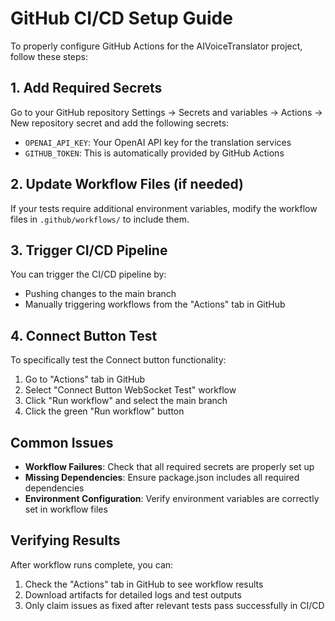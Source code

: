 # GitHub CI/CD Setup Guide

To properly configure GitHub Actions for the AIVoiceTranslator project, follow these steps:

## 1. Add Required Secrets

Go to your GitHub repository Settings -> Secrets and variables -> Actions -> New repository secret and add the following secrets:

- `OPENAI_API_KEY`: Your OpenAI API key for the translation services
- `GITHUB_TOKEN`: This is automatically provided by GitHub Actions

## 2. Update Workflow Files (if needed)

If your tests require additional environment variables, modify the workflow files in `.github/workflows/` to include them.

## 3. Trigger CI/CD Pipeline

You can trigger the CI/CD pipeline by:

- Pushing changes to the main branch
- Manually triggering workflows from the "Actions" tab in GitHub

## 4. Connect Button Test

To specifically test the Connect button functionality:

1. Go to "Actions" tab in GitHub
2. Select "Connect Button WebSocket Test" workflow
3. Click "Run workflow" and select the main branch
4. Click the green "Run workflow" button

## Common Issues

- **Workflow Failures**: Check that all required secrets are properly set up
- **Missing Dependencies**: Ensure package.json includes all required dependencies
- **Environment Configuration**: Verify environment variables are correctly set in workflow files

## Verifying Results

After workflow runs complete, you can:

1. Check the "Actions" tab in GitHub to see workflow results
2. Download artifacts for detailed logs and test outputs
3. Only claim issues as fixed after relevant tests pass successfully in CI/CD

